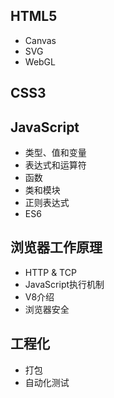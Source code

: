 ## HTML5

+ Canvas
+ SVG
+ WebGL

## CSS3

## JavaScript

+ 类型、值和变量
+ 表达式和运算符
+ 函数
+ 类和模块
+ 正则表达式
+ ES6

## 浏览器工作原理

+  HTTP & TCP
+ JavaScript执行机制
+ V8介绍
+ 浏览器安全

## 工程化

+ 打包
+ 自动化测试


